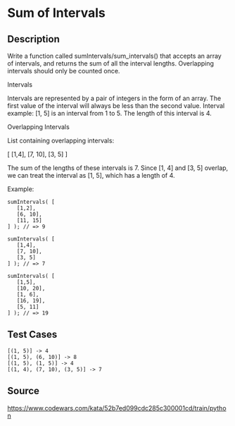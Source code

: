 # Sum of Intervals

## Description 

Write a function called sumIntervals/sum_intervals() that accepts an array of intervals, and returns the sum of all the interval lengths. Overlapping intervals should only be counted once.

Intervals

Intervals are represented by a pair of integers in the form of an array. The first value of the interval will always be less than the second value. Interval example: [1, 5] is an interval from 1 to 5. The length of this interval is 4.

Overlapping Intervals

List containing overlapping intervals:

   [
     [1,4],
     [7, 10],
     [3, 5]
   ]
   
The sum of the lengths of these intervals is 7. Since [1, 4] and [3, 5] overlap, we can treat the interval as [1, 5], which has a length of 4.

Example:

    sumIntervals( [
       [1,2],
       [6, 10],
       [11, 15]
    ] ); // => 9

    sumIntervals( [
       [1,4],
       [7, 10],
       [3, 5]
    ] ); // => 7

    sumIntervals( [
       [1,5],
       [10, 20],
       [1, 6],
       [16, 19],
       [5, 11]
    ] ); // => 19

## Test Cases

    [(1, 5)] -> 4
    [(1, 5), (6, 10)] -> 8
    [(1, 5), (1, 5)] -> 4
    [(1, 4), (7, 10), (3, 5)] -> 7
    
## Source
https://www.codewars.com/kata/52b7ed099cdc285c300001cd/train/python
